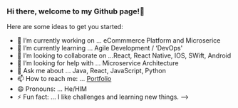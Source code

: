 ### Hi there, welcome to my Github page!👋



Here are some ideas to get you started:

- 🔭 I’m currently working on ... eCommmerce Platform and Microserice
- 🌱 I’m currently learning ... Agile Development / ‘DevOps'
- 👯 I’m looking to collaborate on ...React, React Native, IOS, SWift, Android
- 🤔 I’m looking for help with ... Microservice Architecture
- 💬 Ask me about ... Java, React, JavaScript, Python
- 📫 How to reach me: ... [Portfolio](https://danieljajrlafontant.com/)
- 😄 Pronouns: ... He/HIM
- ⚡ Fun fact: ... I like challenges and learning new things.
-->
